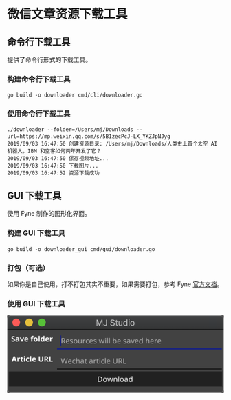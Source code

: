 # 微信文章资源下载工具

## 命令行下载工具
提供了命令行形式的下载工具。

### 构建命令行下载工具
`go build -o downloader cmd/cli/downloader.go`

### 使用命令行下载工具
```
./downloader --folder=/Users/mj/Downloads --url=https://mp.weixin.qq.com/s/5B1zecPcJ-LX_YKZJpNJyg
2019/09/03 16:47:50 创建资源目录: /Users/mj/Downloads/人类史上首个太空 AI 机器人，IBM 和空客如何两年开发了它？
2019/09/03 16:47:50 保存视频地址...
2019/09/03 16:47:50 下载图片...
2019/09/03 16:47:52 资源下载成功
```

## GUI 下载工具
使用 Fyne 制作的图形化界面。

### 构建 GUI 下载工具
`go build -o downloader_gui cmd/gui/downloader.go`

### 打包（可选）
如果你是自己使用，打不打包其实不重要，如果需要打包，参考 Fyne [官方文档](https://fyne.io/develop/distribution.html)。

### 使用 GUI 下载工具
![使用 GUI 下载工具](gui_screenshot.png?raw=true "使用 GUI 下载工具")
